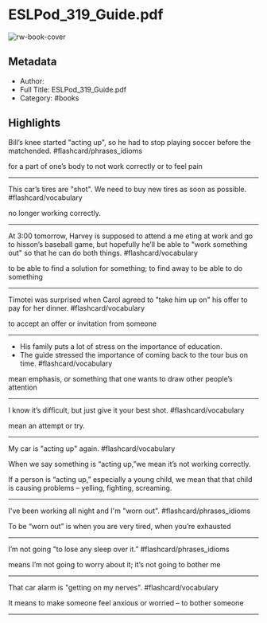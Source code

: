 # ESLPod_319_Guide.pdf

![rw-book-cover](https://readwise-assets.s3.amazonaws.com/static/images/default-book-icon-4.11327a2af05a.png)

## Metadata
- Author: 
- Full Title: ESLPod_319_Guide.pdf
- Category: #books

## Highlights
Bill’s knee started "acting up", so he had to stop playing soccer before the matchended. #flashcard/phrases_idioms 

for a part of one’s body to not work correctly or to feel pain

---

This car’s tires are "shot". We need to buy new tires as soon as possible. #flashcard/vocabulary 

no longer working correctly.

---

At 3:00 tomorrow, Harvey is supposed to attend a me eting at work and go to hisson’s baseball game, but hopefully he’ll be able to "work something out" so that he can do both things. #flashcard/vocabulary 

to be able to find a solution for something; to find away to be able to do something

---

Timotei was surprised when Carol agreed to "take him up on" his offer to pay for her dinner. #flashcard/vocabulary 

to accept an offer or invitation from someone

---

- His family puts a lot of stress on the importance of education. 
- The guide stressed the importance of coming back to the tour bus on time. #flashcard/vocabulary 

mean emphasis, or something that one wants to draw other people’s attention

---


I know it’s difficult, but just give it your best shot. #flashcard/vocabulary 

mean an attempt or try.

---

My car is "acting up" again. #flashcard/vocabulary 
 
 When we say something is “acting up,”we mean it’s not working correctly.
 
 If a person is “acting up,” especially a young child, we mean that that child is causing problems – yelling, fighting, screaming.

---

I've been working all night and I'm "worn out". #flashcard/phrases_idioms 

To be “worn out” is when you are very tired, when you’re exhausted 

---

I’m not going "to lose any sleep over it.” #flashcard/phrases_idioms 

means I’m not going to worry about it; it’s not going to bother me

---

That car alarm is "getting on my nerves". #flashcard/vocabulary 

It means to make someone feel anxious or worried – to bother someone 

---


